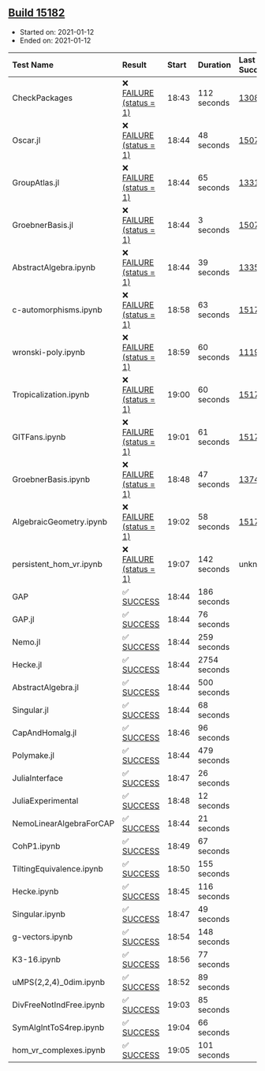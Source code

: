 ## [Build 15182](https://oscarci.mathematik.uni-kl.de/job/oscar/15182/)

* Started on: 2021-01-12
* Ended on: 2021-01-12

| Test Name    | Result | Start | Duration | Last Success | First Failure |
|:-------------|:-------|:------|:---------|:-------------|:--------------|
| CheckPackages | ❌ [FAILURE (status = 1)](https://oscarci.mathematik.uni-kl.de/job/oscar/15182/artifact/logs/build-15182/CheckPackages.log) | 18:43 | 112 seconds | [13085](https://oscarci.mathematik.uni-kl.de/job/oscar/13085/) | [13086](https://oscarci.mathematik.uni-kl.de/job/oscar/13086/) |
| Oscar.jl | ❌ [FAILURE (status = 1)](https://oscarci.mathematik.uni-kl.de/job/oscar/15182/artifact/logs/build-15182/Oscar.jl.log) | 18:44 | 48 seconds | [15079](https://oscarci.mathematik.uni-kl.de/job/oscar/15079/) | [15080](https://oscarci.mathematik.uni-kl.de/job/oscar/15080/) |
| GroupAtlas.jl | ❌ [FAILURE (status = 1)](https://oscarci.mathematik.uni-kl.de/job/oscar/15182/artifact/logs/build-15182/GroupAtlas.jl.log) | 18:44 | 65 seconds | [13311](https://oscarci.mathematik.uni-kl.de/job/oscar/13311/) | [13312](https://oscarci.mathematik.uni-kl.de/job/oscar/13312/) |
| GroebnerBasis.jl | ❌ [FAILURE (status = 1)](https://oscarci.mathematik.uni-kl.de/job/oscar/15182/artifact/logs/build-15182/GroebnerBasis.jl.log) | 18:44 | 3 seconds | [15079](https://oscarci.mathematik.uni-kl.de/job/oscar/15079/) | [15080](https://oscarci.mathematik.uni-kl.de/job/oscar/15080/) |
| AbstractAlgebra.ipynb | ❌ [FAILURE (status = 1)](https://oscarci.mathematik.uni-kl.de/job/oscar/15182/artifact/logs/build-15182/AbstractAlgebra.ipynb.log) | 18:44 | 39 seconds | [13355](https://oscarci.mathematik.uni-kl.de/job/oscar/13355/) | [13356](https://oscarci.mathematik.uni-kl.de/job/oscar/13356/) |
| c-automorphisms.ipynb | ❌ [FAILURE (status = 1)](https://oscarci.mathematik.uni-kl.de/job/oscar/15182/artifact/logs/build-15182/c-automorphisms.ipynb.log) | 18:58 | 63 seconds | [15177](https://oscarci.mathematik.uni-kl.de/job/oscar/15177/) | [15180](https://oscarci.mathematik.uni-kl.de/job/oscar/15180/) |
| wronski-poly.ipynb | ❌ [FAILURE (status = 1)](https://oscarci.mathematik.uni-kl.de/job/oscar/15182/artifact/logs/build-15182/wronski-poly.ipynb.log) | 18:59 | 60 seconds | [11192](https://oscarci.mathematik.uni-kl.de/job/oscar/11192/) | [11193](https://oscarci.mathematik.uni-kl.de/job/oscar/11193/) |
| Tropicalization.ipynb | ❌ [FAILURE (status = 1)](https://oscarci.mathematik.uni-kl.de/job/oscar/15182/artifact/logs/build-15182/Tropicalization.ipynb.log) | 19:00 | 60 seconds | [15176](https://oscarci.mathematik.uni-kl.de/job/oscar/15176/) | [15177](https://oscarci.mathematik.uni-kl.de/job/oscar/15177/) |
| GITFans.ipynb | ❌ [FAILURE (status = 1)](https://oscarci.mathematik.uni-kl.de/job/oscar/15182/artifact/logs/build-15182/GITFans.ipynb.log) | 19:01 | 61 seconds | [15177](https://oscarci.mathematik.uni-kl.de/job/oscar/15177/) | [15180](https://oscarci.mathematik.uni-kl.de/job/oscar/15180/) |
| GroebnerBasis.ipynb | ❌ [FAILURE (status = 1)](https://oscarci.mathematik.uni-kl.de/job/oscar/15182/artifact/logs/build-15182/GroebnerBasis.ipynb.log) | 18:48 | 47 seconds | [13748](https://oscarci.mathematik.uni-kl.de/job/oscar/13748/) | [13749](https://oscarci.mathematik.uni-kl.de/job/oscar/13749/) |
| AlgebraicGeometry.ipynb | ❌ [FAILURE (status = 1)](https://oscarci.mathematik.uni-kl.de/job/oscar/15182/artifact/logs/build-15182/AlgebraicGeometry.ipynb.log) | 19:02 | 58 seconds | [15177](https://oscarci.mathematik.uni-kl.de/job/oscar/15177/) | [15180](https://oscarci.mathematik.uni-kl.de/job/oscar/15180/) |
| persistent_hom_vr.ipynb | ❌ [FAILURE (status = 1)](https://oscarci.mathematik.uni-kl.de/job/oscar/15182/artifact/logs/build-15182/persistent_hom_vr.ipynb.log) | 19:07 | 142 seconds | unknown | unknown |
| GAP | ✅ [SUCCESS](https://oscarci.mathematik.uni-kl.de/job/oscar/15182/artifact/logs/build-15182/GAP.log) | 18:44 | 186 seconds |  |  |
| GAP.jl | ✅ [SUCCESS](https://oscarci.mathematik.uni-kl.de/job/oscar/15182/artifact/logs/build-15182/GAP.jl.log) | 18:44 | 76 seconds |  |  |
| Nemo.jl | ✅ [SUCCESS](https://oscarci.mathematik.uni-kl.de/job/oscar/15182/artifact/logs/build-15182/Nemo.jl.log) | 18:44 | 259 seconds |  |  |
| Hecke.jl | ✅ [SUCCESS](https://oscarci.mathematik.uni-kl.de/job/oscar/15182/artifact/logs/build-15182/Hecke.jl.log) | 18:44 | 2754 seconds |  |  |
| AbstractAlgebra.jl | ✅ [SUCCESS](https://oscarci.mathematik.uni-kl.de/job/oscar/15182/artifact/logs/build-15182/AbstractAlgebra.jl.log) | 18:44 | 500 seconds |  |  |
| Singular.jl | ✅ [SUCCESS](https://oscarci.mathematik.uni-kl.de/job/oscar/15182/artifact/logs/build-15182/Singular.jl.log) | 18:44 | 68 seconds |  |  |
| CapAndHomalg.jl | ✅ [SUCCESS](https://oscarci.mathematik.uni-kl.de/job/oscar/15182/artifact/logs/build-15182/CapAndHomalg.jl.log) | 18:46 | 96 seconds |  |  |
| Polymake.jl | ✅ [SUCCESS](https://oscarci.mathematik.uni-kl.de/job/oscar/15182/artifact/logs/build-15182/Polymake.jl.log) | 18:44 | 479 seconds |  |  |
| JuliaInterface | ✅ [SUCCESS](https://oscarci.mathematik.uni-kl.de/job/oscar/15182/artifact/logs/build-15182/JuliaInterface.log) | 18:47 | 26 seconds |  |  |
| JuliaExperimental | ✅ [SUCCESS](https://oscarci.mathematik.uni-kl.de/job/oscar/15182/artifact/logs/build-15182/JuliaExperimental.log) | 18:48 | 12 seconds |  |  |
| NemoLinearAlgebraForCAP | ✅ [SUCCESS](https://oscarci.mathematik.uni-kl.de/job/oscar/15182/artifact/logs/build-15182/NemoLinearAlgebraForCAP.log) | 18:44 | 21 seconds |  |  |
| CohP1.ipynb | ✅ [SUCCESS](https://oscarci.mathematik.uni-kl.de/job/oscar/15182/artifact/logs/build-15182/CohP1.ipynb.log) | 18:49 | 67 seconds |  |  |
| TiltingEquivalence.ipynb | ✅ [SUCCESS](https://oscarci.mathematik.uni-kl.de/job/oscar/15182/artifact/logs/build-15182/TiltingEquivalence.ipynb.log) | 18:50 | 155 seconds |  |  |
| Hecke.ipynb | ✅ [SUCCESS](https://oscarci.mathematik.uni-kl.de/job/oscar/15182/artifact/logs/build-15182/Hecke.ipynb.log) | 18:45 | 116 seconds |  |  |
| Singular.ipynb | ✅ [SUCCESS](https://oscarci.mathematik.uni-kl.de/job/oscar/15182/artifact/logs/build-15182/Singular.ipynb.log) | 18:47 | 49 seconds |  |  |
| g-vectors.ipynb | ✅ [SUCCESS](https://oscarci.mathematik.uni-kl.de/job/oscar/15182/artifact/logs/build-15182/g-vectors.ipynb.log) | 18:54 | 148 seconds |  |  |
| K3-16.ipynb | ✅ [SUCCESS](https://oscarci.mathematik.uni-kl.de/job/oscar/15182/artifact/logs/build-15182/K3-16.ipynb.log) | 18:56 | 77 seconds |  |  |
| uMPS(2,2,4)_0dim.ipynb | ✅ [SUCCESS](https://oscarci.mathematik.uni-kl.de/job/oscar/15182/artifact/logs/build-15182/uMPS-2-2-4-_0dim.ipynb.log) | 18:52 | 89 seconds |  |  |
| DivFreeNotIndFree.ipynb | ✅ [SUCCESS](https://oscarci.mathematik.uni-kl.de/job/oscar/15182/artifact/logs/build-15182/DivFreeNotIndFree.ipynb.log) | 19:03 | 85 seconds |  |  |
| SymAlgIntToS4rep.ipynb | ✅ [SUCCESS](https://oscarci.mathematik.uni-kl.de/job/oscar/15182/artifact/logs/build-15182/SymAlgIntToS4rep.ipynb.log) | 19:04 | 66 seconds |  |  |
| hom_vr_complexes.ipynb | ✅ [SUCCESS](https://oscarci.mathematik.uni-kl.de/job/oscar/15182/artifact/logs/build-15182/hom_vr_complexes.ipynb.log) | 19:05 | 101 seconds |  |  |
